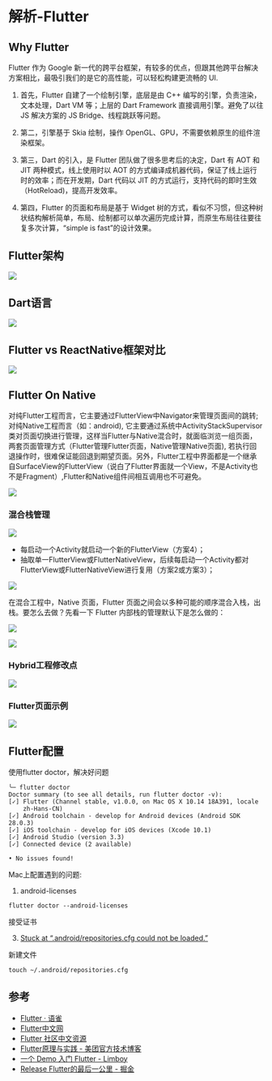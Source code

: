 # 解析-Flutter


## Why Flutter


Flutter 作为 Google 新一代的跨平台框架，有较多的优点，但跟其他跨平台解决方案相比，最吸引我们的是它的高性能，可以轻松构建更流畅的 UI.


1. 首先，Flutter 自建了一个绘制引擎，底层是由 C++ 编写的引擎，负责渲染，文本处理，Dart VM 等；上层的 Dart Framework 直接调用引擎。避免了以往 JS 解决方案的 JS Bridge、线程跳跃等问题。

2. 第二，引擎基于 Skia 绘制，操作 OpenGL、GPU，不需要依赖原生的组件渲染框架。

3. 第三，Dart 的引入，是 Flutter 团队做了很多思考后的决定，Dart 有 AOT 和 JIT 两种模式，线上使用时以 AOT 的方式编译成机器代码，保证了线上运行时的效率；而在开发期，Dart 代码以 JIT 的方式运行，支持代码的即时生效（HotReload)，提高开发效率。

4. 第四，Flutter 的页面和布局是基于 Widget 树的方式，看似不习惯，但这种树状结构解析简单，布局、绘制都可以单次遍历完成计算，而原生布局往往要往复多次计算，“simple is fast”的设计效果。





## Flutter架构

![](https://pic-mike.oss-cn-hongkong.aliyuncs.com/Blog/20190221141602.png)



## Dart语言

![](https://pic-mike.oss-cn-hongkong.aliyuncs.com/Blog/20190221154503.png)



## Flutter vs ReactNative框架对比


![](https://pic-mike.oss-cn-hongkong.aliyuncs.com/Blog/20190221154647.png)




## Flutter On Native

对纯Flutter工程而言，它主要通过FlutterView中Navigator来管理页面间的跳转;对纯Native工程而言（如：android), 它主要通过系统中ActivityStackSupervisor类对页面切换进行管理，这样当Flutter与Native混合时，就面临浏览一组页面，两套页面管理方式（Flutter管理Flutter页面，Native管理Native页面), 若执行回退操作时，很难保证能回退到期望页面。另外，Flutter工程中界面都是一个继承自SurfaceView的FlutterView（说白了Flutter界面就一个View，不是Activity也不是Fragment）,Flutter和Native组件间相互调用也不可避免。

![](https://pic-mike.oss-cn-hongkong.aliyuncs.com/Blog/20190221154925.png)

### 混合栈管理


![](https://pic-mike.oss-cn-hongkong.aliyuncs.com/Blog/20190221155144.png)


* 每启动一个Activity就启动一个新的FlutterView（方案4）；
* 抽取单一FlutterView或FlutterNativeView，后续每启动一个Activity都对FlutterView或FlutterNativeView进行复用（方案2或方案3）；



![](https://pic-mike.oss-cn-hongkong.aliyuncs.com/Blog/20190221162457.png)


在混合工程中，Native 页面，Flutter 页面之间会以多种可能的顺序混合入栈，出栈。要怎么去做？先看一下 Flutter 内部栈的管理默认下是怎么做的：

![](https://pic-mike.oss-cn-hongkong.aliyuncs.com/Blog/20190221163709.png)

![](https://pic-mike.oss-cn-hongkong.aliyuncs.com/Blog/20190221163739.png)


### Hybrid工程修改点

![](https://pic-mike.oss-cn-hongkong.aliyuncs.com/Blog/20190221162318.png)


### Flutter页面示例

![](https://pic-mike.oss-cn-hongkong.aliyuncs.com/Blog/20190221171251.png)




## Flutter配置

使用flutter doctor，解决好问题

```
╰─ flutter doctor
Doctor summary (to see all details, run flutter doctor -v):
[✓] Flutter (Channel stable, v1.0.0, on Mac OS X 10.14 18A391, locale
    zh-Hans-CN)
[✓] Android toolchain - develop for Android devices (Android SDK 28.0.3)
[✓] iOS toolchain - develop for iOS devices (Xcode 10.1)
[✓] Android Studio (version 3.3)
[✓] Connected device (2 available)

• No issues found!
```





Mac上配置遇到的问题:


1. android-licenses


```
flutter doctor --android-licenses
```

接受证书

3. [Stuck at “.android/repositories.cfg could not be loaded.”](https://stackoverflow.com/questions/43433542/stuck-at-android-repositories-cfg-could-not-be-loaded)

新建文件

```
touch ~/.android/repositories.cfg

```



## 参考

* [Flutter · 语雀](https://www.yuque.com/xytech/flutter)
* [Flutter中文网](https://flutterchina.club/)
* [Flutter 社区中文资源](https://flutter-io.cn/)
* [Flutter原理与实践 - 美团官方技术博客](https://tech.meituan.com/waimai_flutter_practice.html)
* [一个 Demo 入门 Flutter - Limboy](https://limboy.me/tech/2018/12/07/flutter-demo.html)
* [Release Flutter的最后一公里 - 掘金](https://juejin.im/post/5b456ebee51d4519277b7761)